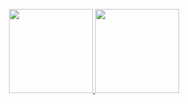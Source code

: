 <p align="center">
    <a href="#">
        <img height="150" src="https://github-readme-stats.vercel.app/api?username=thoma5s&show_icons=true&theme=city_lights&hide=issues&hide_border=true">
        <img height="150" src="https://github-readme-stats.vercel.app/api/top-langs/?username=thoma5s&layout=compact&theme=city_lights&hide_border=true">
    </a>
</p>

